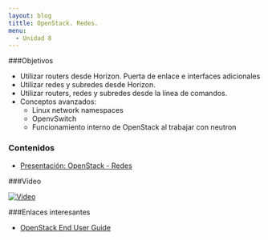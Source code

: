 ```yaml
---
layout: blog
tittle: OpenStack. Redes.
menu:
  - Unidad 8
---
```

###Objetivos

* Utilizar routers desde Horizon. Puerta de enlace e interfaces adicionales
* Utilizar redes y subredes desde Horizon.
* Utilizar routers, redes y subredes desde la línea de comandos.
* Conceptos avanzados:
    * Linux network namespaces
    * OpenvSwitch
    * Funcionamiento interno de OpenStack al trabajar con neutron

### Contenidos

* [Presentación: OpenStack - Redes](presentacion_redes)

###Vídeo

[![Video](http://img.youtube.com/vi/3m5LeyI7Bss/0.jpg)](https://www.youtube.com/watch?v=XT4elB1DRB4)

###Enlaces interesantes

* [OpenStack End User Guide](http://docs.openstack.org/user-guide/content/index.html)
